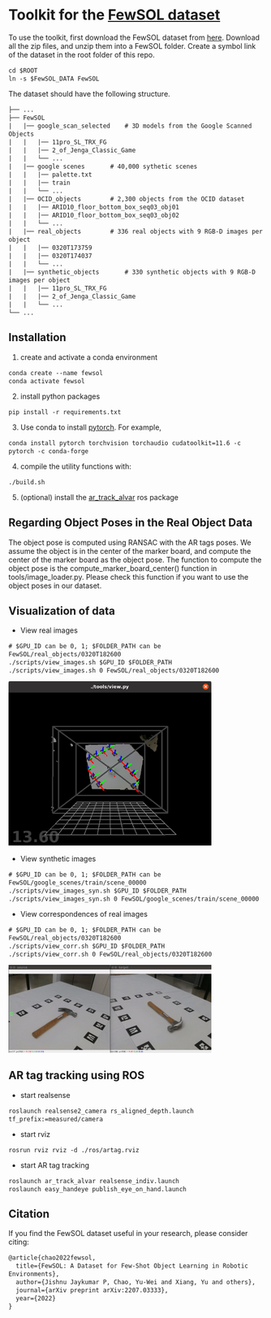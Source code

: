 # Toolkit for the [FewSOL dataset](https://arxiv.org/abs/2207.03333)

To use the toolkit, first download the FewSOL dataset from [here](https://irvlutd.github.io/FewSOL/).
Download all the zip files, and unzip them into a FewSOL folder.
Create a symbol link of the dataset in the root folder of this repo.
```
cd $ROOT
ln -s $FewSOL_DATA FewSOL
```

The dataset should have the following structure.
```angular2html
├── ...
├── FewSOL
|   |── google_scan_selected    # 3D models from the Google Scanned Objects
|   |   |── 11pro_SL_TRX_FG
|   |   |── 2_of_Jenga_Classic_Game
|   |   └── ...
|   |── google scenes 		# 40,000 sythetic scenes
|   |   |── palette.txt
|   |   |── train
|   |   └── ...
|   |── OCID_objects 		# 2,300 objects from the OCID dataset
|   |   |── ARID10_floor_bottom_box_seq03_obj01
|   |   |── ARID10_floor_bottom_box_seq03_obj02
|   |   └── ...
|   |── real_objects 		# 336 real objects with 9 RGB-D images per object
|   |   |── 0320T173759
|   |   |── 0320T174037
|   |   └── ...
|   |── synthetic_objects       # 330 synthetic objects with 9 RGB-D images per object
|   |   |── 11pro_SL_TRX_FG
|   |   |── 2_of_Jenga_Classic_Game
|   |   └── ...
└── ...
```

## Installation

1. create and activate a conda environment
```
conda create --name fewsol
conda activate fewsol
```

2. install python packages
```Shell
pip install -r requirements.txt
```

3. Use conda to install [pytorch](https://pytorch.org/). For example,
```
conda install pytorch torchvision torchaudio cudatoolkit=11.6 -c pytorch -c conda-forge
```

4. compile the utility functions with:
```
./build.sh
```

5. (optional) install the [ar_track_alvar](http://wiki.ros.org/ar_track_alvar) ros package


## Regarding Object Poses in the Real Object Data
The object pose is computed using RANSAC with the AR tags poses.
We assume the object is in the center of the marker board, and compute the center of the marker board as the object pose.
The function to compute the object pose is the compute_marker_board_center() function in tools/image_loader.py.
Please check this function if you want to use the object poses in our dataset.


## Visualization of data

- View real images
```
# $GPU_ID can be 0, 1; $FOLDER_PATH can be FewSOL/real_objects/0320T182600
./scripts/view_images.sh $GPU_ID $FOLDER_PATH
./scripts/view_images.sh 0 FewSOL/real_objects/0320T182600
```
<img src="pics/view_image.png" alt="view_image" width="400"/>

- View synthetic images
```
# $GPU_ID can be 0, 1; $FOLDER_PATH can be FewSOL/google_scenes/train/scene_00000
./scripts/view_images_syn.sh $GPU_ID $FOLDER_PATH
./scripts/view_images_syn.sh 0 FewSOL/google_scenes/train/scene_00000
```

- View correspondences of real images
```
# $GPU_ID can be 0, 1; $FOLDER_PATH can be FewSOL/real_objects/0320T182600
./scripts/view_corr.sh $GPU_ID $FOLDER_PATH
./scripts/view_corr.sh 0 FewSOL/real_objects/0320T182600
```
<img src="pics/view_corr.gif" alt="view_corr" width="400"/>

## AR tag tracking using ROS

- start realsense
```
roslaunch realsense2_camera rs_aligned_depth.launch tf_prefix:=measured/camera
```

- start rviz
```
rosrun rviz rviz -d ./ros/artag.rviz
```

- start AR tag tracking
```
roslaunch ar_track_alvar realsense_indiv.launch
roslaunch easy_handeye publish_eye_on_hand.launch
```

## Citation

If you find the FewSOL dataset useful in your research, please consider citing:

	@article{chao2022fewsol,
	  title={FewSOL: A Dataset for Few-Shot Object Learning in Robotic Environments},
	  author={Jishnu Jaykumar P, Chao, Yu-Wei and Xiang, Yu and others},
	  journal={arXiv preprint arXiv:2207.03333},
	  year={2022}
	}

